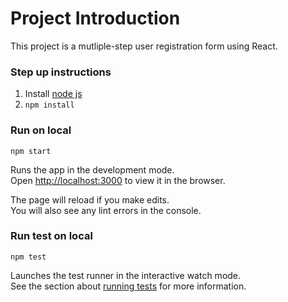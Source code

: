 # Project Introduction

This project is a mutliple-step user registration form using React.

### Step up instructions 
1. Install [node js](https://nodejs.p2hp.com/download/)
2. `npm install`


### Run on local
`npm start`

Runs the app in the development mode.\
Open [http://localhost:3000](http://localhost:3000) to view it in the browser.

The page will reload if you make edits.\
You will also see any lint errors in the console.

### Run test on local
`npm test`

Launches the test runner in the interactive watch mode.\
See the section about [running tests](https://facebook.github.io/create-react-app/docs/running-tests) for more information.
